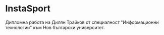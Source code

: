 # InstaSport

Дипломна работа на Дилян Трайков от специалност "Информационни технологии" към Нов български университет.